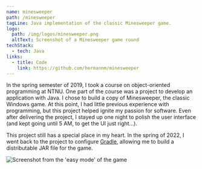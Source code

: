 ```yaml
---
name: minesweeper
path: /minesweeper
tagLine: Java implementation of the classic Minesweeper game.
logo:
  path: /img/logos/minesweeper.png
  altText: Screenshot of a Minesweeper game round
techStack:
  - tech: Java
links:
  - title: Code
    link: https://github.com/hermannm/minesweeper
---
```


In the spring semester of 2019, I took a course on object-oriented programming at NTNU. One part of
the course was a project to develop an application with Java. I chose to build a copy of
Minesweeper, the classic Windows game. At this point, I had little previous experience with
programming, but this project helped ignite my passion for software. Even after delivering the
project, I stayed up one night to polish the user interface (and kept going until 5 AM, to get the
UI just right...).

This project still has a special place in my heart. In the spring of 2022, I went back to the
project to configure [Gradle](https://gradle.org/), allowing me to build a distributable JAR file
for the game.

![Screenshot from the 'easy mode' of the game](/img/screenshots/minesweeper.png)
